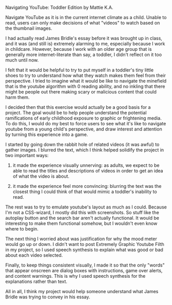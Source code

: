 Navigating YouTube: Toddler Edition
by Mattie K.A.

Navigate YouTube as it is in the current internet climate as a child. Unable to read, users can only make decisions of what "videos" to watch based on the thumbnail images.


I had actually read James Bridle's essay before it was brought up in class, and it was (and still is) extremely alarming to me, especially because I work in childcare. However, because I work with an older age group that is generally more internet-literate than say, a toddler, I didn't reflect on it too much until now.

I felt that it would be helpful to try to put myself in a toddler's tiny little shoes to try to understand how what they watch makes them feel from their perspective. I tried to imagine what it would be like to navigate the minefield that is the youtube algorithm with 0 reading ability, and no inkling that there might be people out there making scary or malicious content that could harm them.

I decided then that this exercise would actually be a good basis for a project. The goal would be to help people understand the potential ramifications of early childhood exposure to graphic or frightening media. To do this, I would do my best to force users to see what it's like to navigate youtube from a young child's perspective, and draw interest and attention by turning this experience into a game.

I started by going down the rabbit hole of related videos (it was awful) to gather images. I blurred the text, which I think helped solidify the project in two important ways:

  1) it made the experience visually unnerving: as adults, we expect to be able to read the titles and descriptions of videos in order to get an idea of what the video is about.

  2) it made the experience feel more convincing: blurring the text was the closest thing I could think of that would mimic a toddler's inability to read.

The rest was to try to emulate youtube's layout as much as I could. Because I'm not a CSS-wizard, I mostly did this with screenshots. So stuff like the autoplay button and the search bar aren't actually functional. It would be interesting to make them functional somehow, but I wouldn't even know where to begin.

The next thing I worried about was justification for why the mood meter would go up or down. I didn't want to post Extremely Graphic Youtube Filth in my project, so I used speech synthesis to explain what was good or bad about each video selected.

Finally, to keep things consistent visually, I made it so that the only "words" that appear onscreen are dialog boxes with instructions, game over alerts, and content warnings. This is why I used speech synthesis for the explanations rather than text.

All in all, I think my project would help someone understand what James Bridle was trying to convey in his essay. 
